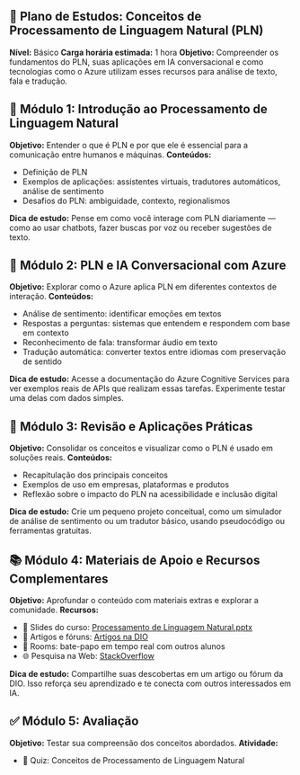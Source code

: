 ## 🧠 Plano de Estudos: Conceitos de Processamento de Linguagem Natural (PLN)

**Nível:** Básico **Carga horária estimada:** 1 hora **Objetivo:** Compreender os fundamentos do PLN, suas aplicações em IA conversacional e como tecnologias como o Azure utilizam esses recursos para análise de texto, fala e tradução.

## 🧭 Módulo 1: Introdução ao Processamento de Linguagem Natural
**Objetivo:** Entender o que é PLN e por que ele é essencial para a comunicação entre humanos e máquinas.
**Conteúdos:**
- Definição de PLN
- Exemplos de aplicações: assistentes virtuais, tradutores automáticos, análise de sentimento
- Desafios do PLN: ambiguidade, contexto, regionalismos

**Dica de estudo:** Pense em como você interage com PLN diariamente — como ao usar chatbots, fazer buscas por voz ou receber sugestões de texto.

## 💬 Módulo 2: PLN e IA Conversacional com Azure
**Objetivo:** Explorar como o Azure aplica PLN em diferentes contextos de interação.
**Conteúdos:**
- Análise de sentimento: identificar emoções em textos
- Respostas a perguntas: sistemas que entendem e respondem com base em contexto
- Reconhecimento de fala: transformar áudio em texto
- Tradução automática: converter textos entre idiomas com preservação de sentido

**Dica de estudo:** Acesse a documentação do Azure Cognitive Services para ver exemplos reais de APIs que realizam essas tarefas. Experimente testar uma delas com dados simples.

## 🧠 Módulo 3: Revisão e Aplicações Práticas
**Objetivo:** Consolidar os conceitos e visualizar como o PLN é usado em soluções reais.
**Conteúdos:**
- Recapitulação dos principais conceitos
- Exemplos de uso em empresas, plataformas e produtos
- Reflexão sobre o impacto do PLN na acessibilidade e inclusão digital

**Dica de estudo:** Crie um pequeno projeto conceitual, como um simulador de análise de sentimento ou um tradutor básico, usando pseudocódigo ou ferramentas gratuitas.


## 📚 Módulo 4: Materiais de Apoio e Recursos Complementares
**Objetivo:** Aprofundar o conteúdo com materiais extras e explorar a comunidade.
**Recursos:**
- 📑 Slides do curso: [Processamento de Linguagem Natural.pptx](https://academiapme-my.sharepoint.com/:p:/g/personal/nubia_dio_me/EV5UYBn9qcFIoNr6YocotJ8BnqhpFl7hR5KEQFqbIn1HQg?e=577iiz)
- 💬 Artigos e fóruns: [Artigos na DIO](https://web.dio.me/articles "https://web.dio.me/articles")
- 🧠 Rooms: bate-papo em tempo real com outros alunos
- 🌐 Pesquisa na Web: [StackOverflow](https://stackoverflow.com/ "https://stackoverflow.com/")

**Dica de estudo:** Compartilhe suas descobertas em um artigo ou fórum da DIO. Isso reforça seu aprendizado e te conecta com outros interessados em IA.


## ✅ Módulo 5: Avaliação
**Objetivo:** Testar sua compreensão dos conceitos abordados.
**Atividade:**
- 🧠 Quiz: Conceitos de Processamento de Linguagem Natural

